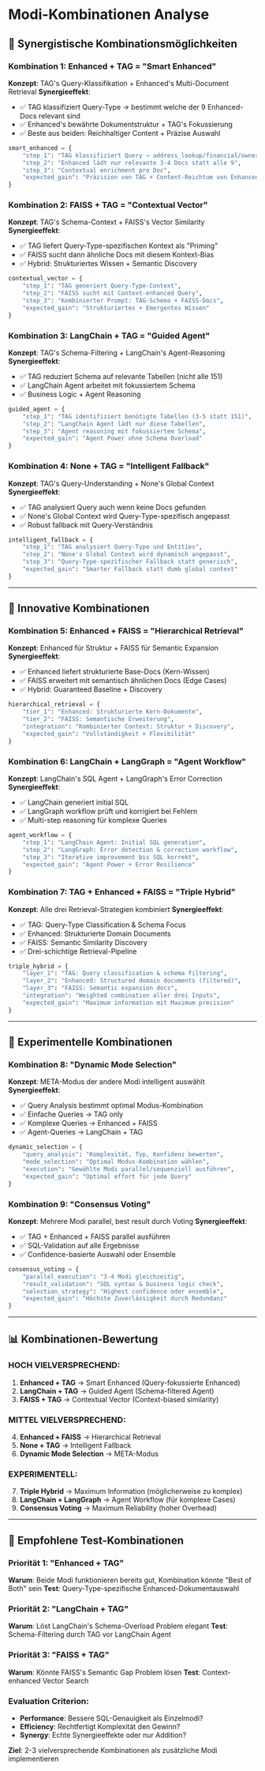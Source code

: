 # Modi-Kombinationen Analyse

## 🔬 Synergistische Kombinationsmöglichkeiten

### **Kombination 1: Enhanced + TAG = "Smart Enhanced"**
**Konzept**: TAG's Query-Klassifikation + Enhanced's Multi-Document Retrieval
**Synergieeffekt**: 
- ✅ TAG klassifiziert Query-Type → bestimmt welche der 9 Enhanced-Docs relevant sind
- ✅ Enhanced's bewährte Dokumentstruktur + TAG's Fokussierung
- ✅ Beste aus beiden: Reichhaltiger Content + Präzise Auswahl

```python
smart_enhanced = {
    "step_1": "TAG klassifiziert Query → address_lookup/financial/owner",
    "step_2": "Enhanced lädt nur relevante 3-4 Docs statt alle 9",
    "step_3": "Contextual enrichment pro Doc",
    "expected_gain": "Präzision von TAG + Content-Reichtum von Enhanced"
}
```

### **Kombination 2: FAISS + TAG = "Contextual Vector"**
**Konzept**: TAG's Schema-Context + FAISS's Vector Similarity
**Synergieeffekt**:
- ✅ TAG liefert Query-Type-spezifischen Kontext als "Priming"
- ✅ FAISS sucht dann ähnliche Docs mit diesem Kontext-Bias
- ✅ Hybrid: Strukturiertes Wissen + Semantic Discovery

```python
contextual_vector = {
    "step_1": "TAG generiert Query-Type-Context",
    "step_2": "FAISS sucht mit Context-enhanced Query",
    "step_3": "Kombinierter Prompt: TAG-Schema + FAISS-Docs",
    "expected_gain": "Strukturiertes + Emergentes Wissen"
}
```

### **Kombination 3: LangChain + TAG = "Guided Agent"**
**Konzept**: TAG's Schema-Filtering + LangChain's Agent-Reasoning
**Synergieeffekt**:
- ✅ TAG reduziert Schema auf relevante Tabellen (nicht alle 151)
- ✅ LangChain Agent arbeitet mit fokussiertem Schema
- ✅ Business Logic + Agent Reasoning

```python
guided_agent = {
    "step_1": "TAG identifiziert benötigte Tabellen (3-5 statt 151)",
    "step_2": "LangChain Agent lädt nur diese Tabellen",
    "step_3": "Agent reasoning mit fokussiertem Schema",
    "expected_gain": "Agent Power ohne Schema Overload"
}
```

### **Kombination 4: None + TAG = "Intelligent Fallback"**
**Konzept**: TAG's Query-Understanding + None's Global Context
**Synergieeffekt**:
- ✅ TAG analysiert Query auch wenn keine Docs gefunden
- ✅ None's Global Context wird Query-Type-spezifisch angepasst
- ✅ Robust fallback mit Query-Verständnis

```python
intelligent_fallback = {
    "step_1": "TAG analysiert Query-Type und Entities",
    "step_2": "None's Global Context wird dynamisch angepasst",
    "step_3": "Query-Type-spezifischer Fallback statt generisch",
    "expected_gain": "Smarter Fallback statt dumb global context"
}
```

---

## 🎯 Innovative Kombinationen

### **Kombination 5: Enhanced + FAISS = "Hierarchical Retrieval"**
**Konzept**: Enhanced für Struktur + FAISS für Semantic Expansion
**Synergieeffekt**:
- ✅ Enhanced liefert strukturierte Base-Docs (Kern-Wissen)
- ✅ FAISS erweitert mit semantisch ähnlichen Docs (Edge Cases)
- ✅ Hybrid: Guaranteed Baseline + Discovery

```python
hierarchical_retrieval = {
    "tier_1": "Enhanced: Strukturierte Kern-Dokumente",
    "tier_2": "FAISS: Semantische Erweiterung",
    "integration": "Kombinierter Context: Struktur + Discovery",
    "expected_gain": "Vollständigkeit + Flexibilität"
}
```

### **Kombination 6: LangChain + LangGraph = "Agent Workflow"**
**Konzept**: LangChain's SQL Agent + LangGraph's Error Correction
**Synergieeffekt**:
- ✅ LangChain generiert initial SQL
- ✅ LangGraph workflow prüft und korrigiert bei Fehlern
- ✅ Multi-step reasoning für komplexe Queries

```python
agent_workflow = {
    "step_1": "LangChain Agent: Initial SQL generation",
    "step_2": "LangGraph: Error detection & correction workflow",
    "step_3": "Iterative improvement bis SQL korrekt",
    "expected_gain": "Agent Power + Error Resilience"
}
```

### **Kombination 7: TAG + Enhanced + FAISS = "Triple Hybrid"**
**Konzept**: Alle drei Retrieval-Strategien kombiniert
**Synergieeffekt**:
- ✅ TAG: Query-Type Classification & Schema Focus
- ✅ Enhanced: Strukturierte Domain Documents
- ✅ FAISS: Semantic Similarity Discovery
- ✅ Drei-schichtige Retrieval-Pipeline

```python
triple_hybrid = {
    "layer_1": "TAG: Query classification & schema filtering",
    "layer_2": "Enhanced: Structured domain documents (filtered)",
    "layer_3": "FAISS: Semantic expansion docs",
    "integration": "Weighted combination aller drei Inputs",
    "expected_gain": "Maximum information mit Maximum precision"
}
```

---

## 🧪 Experimentelle Kombinationen

### **Kombination 8: "Dynamic Mode Selection"**
**Konzept**: META-Modus der andere Modi intelligent auswählt
**Synergieeffekt**:
- ✅ Query Analysis bestimmt optimal Modus-Kombination
- ✅ Einfache Queries → TAG only
- ✅ Komplexe Queries → Enhanced + FAISS
- ✅ Agent-Queries → LangChain + TAG

```python
dynamic_selection = {
    "query_analysis": "Komplexität, Typ, Konfidenz bewerten",
    "mode_selection": "Optimal Modus-Kombination wählen",
    "execution": "Gewählte Modi parallel/sequenziell ausführen",
    "expected_gain": "Optimal effort für jede Query"
}
```

### **Kombination 9: "Consensus Voting"**
**Konzept**: Mehrere Modi parallel, best result durch Voting
**Synergieeffekt**:
- ✅ TAG + Enhanced + FAISS parallel ausführen
- ✅ SQL-Validation auf alle Ergebnisse
- ✅ Confidence-basierte Auswahl oder Ensemble

```python
consensus_voting = {
    "parallel_execution": "3-4 Modi gleichzeitig",
    "result_validation": "SQL syntax & business logic check",
    "selection_strategy": "Highest confidence oder ensemble",
    "expected_gain": "Höchste Zuverlässigkeit durch Redundanz"
}
```

---

## 📊 Kombinationen-Bewertung

### **HOCH VIELVERSPRECHEND**:
1. **Enhanced + TAG** → Smart Enhanced (Query-fokussierte Enhanced)
2. **LangChain + TAG** → Guided Agent (Schema-filtered Agent)
3. **FAISS + TAG** → Contextual Vector (Context-biased similarity)

### **MITTEL VIELVERSPRECHEND**:
4. **Enhanced + FAISS** → Hierarchical Retrieval 
5. **None + TAG** → Intelligent Fallback
6. **Dynamic Mode Selection** → META-Modus

### **EXPERIMENTELL**:
7. **Triple Hybrid** → Maximum Information (möglicherweise zu komplex)
8. **LangChain + LangGraph** → Agent Workflow (für komplexe Cases)
9. **Consensus Voting** → Maximum Reliability (hoher Overhead)

---

## 🎯 Empfohlene Test-Kombinationen

### **Priorität 1: "Enhanced + TAG"**
**Warum**: Beide Modi funktionieren bereits gut, Kombination könnte "Best of Both" sein
**Test**: Query-Type-spezifische Enhanced-Dokumentauswahl

### **Priorität 2: "LangChain + TAG"** 
**Warum**: Löst LangChain's Schema-Overload Problem elegant
**Test**: Schema-Filtering durch TAG vor LangChain Agent

### **Priorität 3: "FAISS + TAG"**
**Warum**: Könnte FAISS's Semantic Gap Problem lösen
**Test**: Context-enhanced Vector Search

### **Evaluation Criterion**:
- **Performance**: Bessere SQL-Genauigkeit als Einzelmodi?
- **Efficiency**: Rechtfertigt Komplexität den Gewinn?
- **Synergy**: Echte Synergieeffekte oder nur Addition?

**Ziel**: 2-3 vielversprechende Kombinationen als zusätzliche Modi implementieren